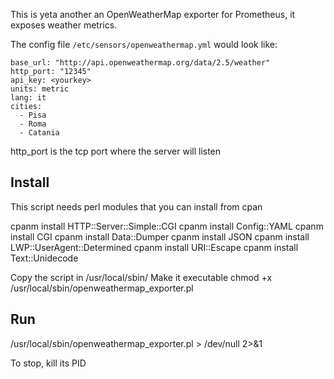 This is yeta another an OpenWeatherMap exporter for Prometheus, it exposes weather metrics.

The config file `/etc/sensors/openweathermap.yml` would look like:

````
base_url: "http://api.openweathermap.org/data/2.5/weather"
http_port: "12345"
api_key: <yourkey>
units: metric
lang: it
cities:
  - Pisa
  - Roma
  - Catania

````

http_port is the tcp port where the server will listen

## Install

This script needs perl modules that you can install from cpan

cpanm install HTTP::Server::Simple::CGI
cpanm install Config::YAML
cpanm install CGI
cpanm install Data::Dumper
cpanm install JSON
cpanm install LWP::UserAgent::Determined
cpanm install URI::Escape
cpanm install Text::Unidecode

Copy the script in /usr/local/sbin/
Make it executable
chmod +x /usr/local/sbin/openweathermap_exporter.pl

## Run

/usr/local/sbin/openweathermap_exporter.pl > /dev/null 2>&1

To stop, kill its PID
